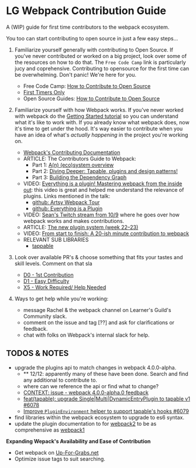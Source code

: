# LG Webpack Contribution Guide
A (WIP) guide for first time contributors to the webpack ecosystem.



You too can start contributing to open source in just a few easy steps...
1. Familiarize yourself generally with contributing to Open Source. If you've never contributed or worked on a big project, look over some of the resources on how to do that. The `Free Code Camp` link is particularly jucy and coprehensive. Contributing to opensource for the first time can be overwhelming. Don't panic! We're here for you. 
    - Free Code Camp: [How to Contribute to Open Source](https://github.com/freeCodeCamp/how-to-contribute-to-open-source)
    - [First Timers Only](http://www.firsttimersonly.com/)
    - Open Source Guides: [How to Contribute to Open Source](https://opensource.guide/how-to-contribute/)
    
1. Familiarize yourself with how Webpack works. If you've never worked with webpack do the [Getting Started tutorial](https://webpack.github.io/docs/tutorials/getting-started/) so you can understand what it's like to work with. If you already know what webpack does, now it's time to get under the hood. It's way easier to contribute when you have an idea of what's *actually happening* in the project you're working on.

    - [Webpack's Contributing Documentation](https://github.com/webpack/webpack/blob/master/CONTRIBUTING.md)
    - ARTICLE: The Contributors Guide to Webpack:
      - Part 1: [A(n) (eco)system overview](https://medium.com/webpack/the-contributors-guide-to-webpack-part-1-a0410cc82ca4)
      - Part 2: [Diving Deeper: Tapable, plugins and design patterns!](https://medium.com/webpack/the-contributors-guide-to-webpack-part-2-9fd5e658e08c)
      - Part 3: [Building the Dependency Graph](https://medium.com/webpack/the-contributors-guide-to-webpack-part-3-44cc149af02c)
    - VIDEO: [Everything is a plugin! Mastering webpack from the inside out](https://www.youtube.com/watch?v=4tQiJaFzuJ8): this video is great and helped me understand the relevance of plugins. Links mentioned in the talk:
      - [github: Artsy Webpack Tour](https://github.com/TheLarkInn/artsy-webpack-tour)
      - [github: Everything is a Plugin](https://github.com/TheLarkInn/everything-is-a-plugin)
    - VIDEO: [Sean's Twitch stream from 10/9](https://www.twitch.tv/videos/208289699) where he goes over how webpack works and makes contributions.
    - ARTICLE: [The new plugin system (week 22–23)](https://medium.com/webpack/the-new-plugin-system-week-22-23-c24e3b22e95)
    - VIDEO: [From start to finish: A 20-ish minute contribution to webpack](https://www.youtube.com/watch?v=ePdXHF2DfeY&feature=youtu.be)
    - RELEVANT SUB LIBRARIES
        - [tappable](https://github.com/webpack/tapable)
1. Look over available PR's & choose something that fits your tastes and skill levels. Comment on that sla
    - [D0 - 1st Contribution](https://github.com/webpack/webpack/issues?q=is%3Aissue+is%3Aopen+label%3A%22D0%3A+My+First+Commit+%28Contrib.+Difficulty%29%22)
    - [D1 - Easy Difficulty](https://github.com/webpack/webpack/issues?q=is%3Aissue+is%3Aopen+label%3A%22D1%3A+Easy+%28Contrib.+Difficulty%29%22)
    - [X5 - Work Required/ Help Needed](https://github.com/webpack/webpack/labels/X5%3A%20work%20required%20%28PR%20%2F%20Help%20Wanted%29)
1. Ways to get help while you're working:
    - message Rachel & the webpack channel on Learner's Guild's Community slack.
    - comment on the issue and tag [??] and ask for clarifications or feedback.
    - chat with folks on Webpack's internal slack for help.


## TODOS & NOTES
- upgrade the plugins api to match changes in webpack 4.0.0-alpha.
  - ** 12/12: apparently many of these have been done. Search and find any additional to contribute to.
  - where can we reference the api or find what to change?
  - [CONTEXT: issue - webpack 4.0.0-alpha.0 feedback](https://github.com/webpack/webpack/issues/6064)
  - [feat(tapable): upgrade Single|Multi|DynamicEntryPlugin to tapable v1 #6078](https://github.com/webpack/webpack/pull/6078/files)
  - [Improve `PluginEnvironment` helper to support tapable's hooks #6079](https://github.com/webpack/webpack/pull/6079)
- find libraries within the webpack ecosystem to upgrade to es6 syntax.
- update the plugin documentation to for [webpack2](https://webpack.js.org/concepts/plugins/) to be as comprehensive as [webpack1](https://webpack.github.io/docs/plugins.html)

**Expanding Wepack's Availability and Ease of Contribution**
- Get webpack on [Up-For-Grabs.net](http://up-for-grabs.net/#/)
- Optimize issue tags to suit searching.



